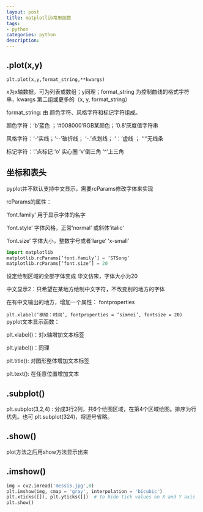 ```yaml
---
layout: post
title: matplotlib常用函数
tags:
- python
categories: python
description:
---
```

## .plot(x,y)
`plt.plot(x,y,format_string,**kwargs)`

x为x轴数据，可为列表或数组；y同理；format_string 为控制曲线的格式字符串，kwargs 第二组或更多的（x, y, format_string）

format_string: 由 颜色字符、风格字符和标记字符组成。

颜色字符：‘b’蓝色  ；‘#008000’RGB某颜色；‘0.8’灰度值字符串

风格字符：‘-’实线；‘--’破折线； ‘-.’点划线； ‘：’虚线 ； ‘’‘’无线条

标记字符：‘.’点标记  ‘o’ 实心圈 ‘v’倒三角  ‘^’上三角

## 坐标和表头
pyplot并不默认支持中文显示，需要rcParams修改字体来实现

rcParams的属性：

‘font.family’ 用于显示字体的名字

‘font.style’ 字体风格，正常’normal’ 或斜体’italic’

‘font.size’ 字体大小，整数字号或者’large’   ‘x-small’

```python
import matplotlib
matplotlib.rcParams[‘font.family’] = ‘STSong’
matplotlib.rcParams[‘font.size’] = 20
```
设定绘制区域的全部字体变成 华文仿宋，字体大小为20

中文显示2：只希望在某地方绘制中文字符，不改变别的地方的字体

在有中文输出的地方，增加一个属性： fontproperties

`plt.xlabel(‘横轴：时间’, fontproperties = ‘simHei’, fontsize = 20)`
pyplot文本显示函数：

plt.xlabel()：对x轴增加文本标签

plt.ylabel()：同理

plt.title(): 对图形整体增加文本标签

plt.text(): 在任意位置增加文本

## .subplot()
plt.subplot(3,2,4) :  分成3行2列，共6个绘图区域，在第4个区域绘图。排序为行优先。也可 plt.subplot(324)，将逗号省略。

## .show()
plot方法之后用show方法显示出来

## .imshow()
```Python
img = cv2.imread('messi5.jpg',0)
plt.imshow(img, cmap = 'gray', interpolation = 'bicubic')
plt.xticks([]), plt.yticks([])  # to hide tick values on X and Y axis
plt.show()
```
